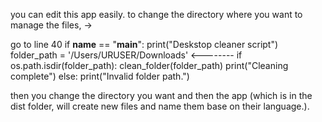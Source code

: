 you can edit this app easily. 
to change the directory where you want to manage the files, ->

go to line 40
if __name__ == "__main__":
    print("Deskstop cleaner script")
    folder_path = '/Users/URUSER/Downloads' <--------
    if os.path.isdir(folder_path):
        clean_folder(folder_path)
        print("Cleaning complete")
    else: 
        print("Invalid folder path.")




then you change the directory you want and then the app (which is in the dist folder, will create new files and name them base on their language.).
